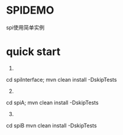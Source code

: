 # SPIDEMO
spi使用简单实例
# quick start

1.
  cd spiInterface;
  mvn clean install -DskipTests

2.
  cd spiA;
  mvn clean install -DskipTests

3.
  cd spiB
  mvn clean install -DskipTests
